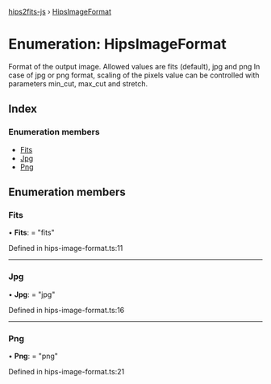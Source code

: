 [hips2fits-js](https://github.com/lloydevans/hips2fits-js/blob/master/docs/api/md/README.md) › [HipsImageFormat](https://github.com/lloydevans/hips2fits-js/blob/master/docs/api/md/enums/hipsimageformat.md)

# Enumeration: HipsImageFormat

Format of the output image.
Allowed values are fits (default), jpg and png In case of jpg or png
format, scaling of the pixels value can be controlled with parameters
min_cut, max_cut and stretch.

## Index

### Enumeration members

* [Fits](https://github.com/lloydevans/hips2fits-js/blob/master/docs/api/md/enums/hipsimageformat.md#fits)
* [Jpg](https://github.com/lloydevans/hips2fits-js/blob/master/docs/api/md/enums/hipsimageformat.md#jpg)
* [Png](https://github.com/lloydevans/hips2fits-js/blob/master/docs/api/md/enums/hipsimageformat.md#png)

## Enumeration members

###  Fits

• **Fits**: = "fits"

Defined in hips-image-format.ts:11

___

###  Jpg

• **Jpg**: = "jpg"

Defined in hips-image-format.ts:16

___

###  Png

• **Png**: = "png"

Defined in hips-image-format.ts:21
